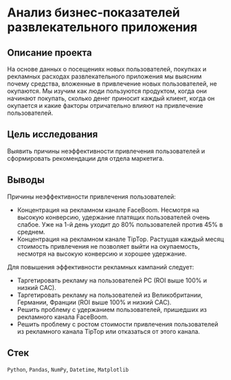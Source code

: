 # Анализ бизнес-показателей развлекательного приложения

## Описание проекта
На основе данных о посещениях новых пользователей, покупках и рекламных расходах развлекательного приложения мы выясним почему средства, вложенные в привлечение новых пользователей, не окупаются. Мы изучим как люди пользуются продуктом, когда они начинают покупать, сколько денег приносит каждый клиент, когда он окупается и какие факторы отричательно влияют на привлечение пользователей.

## Цель исследования
Выявить причины неэффективности привлечения пользователей и сформировать рекомендации для отдела маркетига.

## Выводы
Причины неэффективности привлечения пользователей:
* Концентрация на рекламном канале FaceBoom. Несмотря на высокую конверсию, удержание платящих пользователей очень слабое. Уже на 1-й день уходит до 80% пользователей против 45% в среднем.
* Концентрация на рекламном канале TipTop. Растущая каждый месяц стоимость привлечения не позволяет выйти на окупаемость, несмотря на высокую конверсию и хорошее удержание.

Для повышения эффективности рекламных кампаний следует:
* Таргетировать рекламу на пользователей PC (ROI выше 100% и низкий CAC).
* Таргетировать рекламу на пользователей из Великобритании, Германии, Франции (ROI выше 100% и низкий CAC).
* Решить проблему с удержанием пользователей, пришедших из рекламного канала FaceBoom.
* Решить проблему с ростом стоимости привлечения пользователей из рекламного канала TipTop или отказаться от этого канала.

## Стек
`Python`, `Pandas`, `NumPy`, `Datetime`, `Matplotlib`